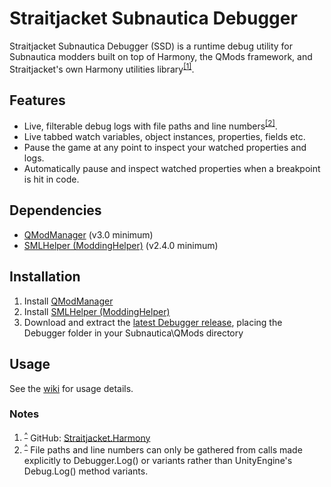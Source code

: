 # Straitjacket Subnautica Debugger
Straitjacket Subnautica Debugger (SSD) is a runtime debug utility for Subnautica modders built on top of Harmony, the QMods framework, and Straitjacket's own Harmony utilities library<sup>[[1]](#Notes)</sup>.

## Features
- Live, filterable debug logs with file paths and line numbers<sup>[[2]](#Notes)</sup>.
- Live tabbed watch variables, object instances, properties, fields etc.
- Pause the game at any point to inspect your watched properties and logs.
- Automatically pause and inspect watched properties when a breakpoint is hit in code.

## Dependencies
- [QModManager](https://www.nexusmods.com/subnautica/mods/201 "QModManager") (v3.0 minimum)
- [SMLHelper (ModdingHelper)](https://www.nexusmods.com/subnautica/mods/113 "SMLHelper (ModdingHelper)") (v2.4.0 minimum)

## Installation
1. Install [QModManager](https://www.nexusmods.com/subnautica/mods/201 "QModManager")
1. Install [SMLHelper (ModdingHelper)](https://www.nexusmods.com/subnautica/mods/113 "SMLHelper (ModdingHelper)")
1. Download and extract the [latest Debugger release](https://github.com/tobeyStraitjacket/Straitjacket.Subnautica.Mods.Debugger/releases/latest/download/Debugger.zip "latest Debugger release"), placing the Debugger folder in your Subnautica\QMods directory

## Usage
See the [wiki](https://github.com/tobeyStraitjacket/Straitjacket.Subnautica.Mods.Debugger/wiki "Straitjacket Subnautica Debugger wiki") for usage details.

### Notes
1. <sup>[^](#Straitjacket-Subnautica-Debugger)</sup> GitHub: [Straitjacket.Harmony](https://github.com/tobeyStraitjacket/Straitjacket.Harmony "Straitjacket.Harmony on GitHub")
1. <sup>[^](#Features)</sup> File paths and line numbers can only be gathered from calls made explicitly to Debugger.Log() or variants rather than UnityEngine's Debug.Log() method variants.
